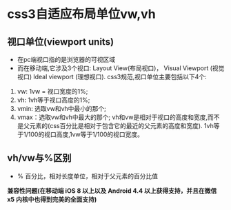 # css3自适应布局单位vw,vh

## 视口单位(viewport units) 
- 在pc端视口指的是浏览器的可视区域
- 而在移动端,它涉及3个视口: Layout View(布局视口)， Visual Viewport (视觉视口)
ldeal viewport (理想视口).
css3规范,视口单位主要包括以下4个:
1. vw: 1vw = 视口宽度的1%;
2. vh: 1vh等于视口高度的1%;
3. vmin: 选取vw和vh中最小的那个;
4. vmax：选取vw和vh中最大的那个;
vh和vw是相对于视口的高度和宽度,而不是父元素的(css百分比是相对于包含它的最近的父元素的高度和宽度). 1vh等于1/100的视口高度,1vw等于1/100的视口宽度。

## vh/vw与%区别
- % 百分比，相对长度单位，相对于父元素的百分比值

**兼容性问题(在移动端 iOS 8 以上以及 Android 4.4 以上获得支持，并且在微信 x5 内核中也得到完美的全面支持)**





